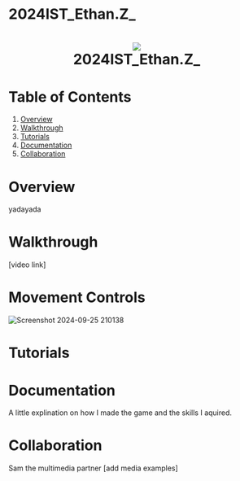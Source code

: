 # 2024IST_Ethan.Z_
<h1 align="center">
 <img src="https://user-images.githubusercontent.com/45159366/97361059-45151700-185c-11eb-9d12-dae51c79eb8a.png">
  <br />
2024IST_Ethan.Z_
</h1>

# Table of Contents

1. [Overview](https://github.com/TempeHS/2024IST_Ethan.Z_?tab=readme-ov-file#overview)
2. [Walkthrough](https://github.com/TempeHS/2024IST_Ethan.Z_?tab=readme-ov-file#walkthrough)
3. [Tutorials](https://github.com/TempeHS/2024IST_Ethan.Z_?tab=readme-ov-file#tutorials)
4. [Documentation](https://github.com/TempeHS/2024IST_Ethan.Z_?tab=readme-ov-file#documentation)
5. [Collaboration](https://github.com/TempeHS/2024IST_Ethan.Z_?tab=readme-ov-file#collaboration)

# Overview

yadayada

# Walkthrough

[video link]

# Movement Controls
![Screenshot 2024-09-25 210138](https://github.com/user-attachments/assets/24a0649f-4619-4e28-b796-7a7f5bc62774)


#  Tutorials


# Documentation

A little explination on how I made the game and the skills I aquired.

# Collaboration

Sam the multimedia partner
[add media examples]
